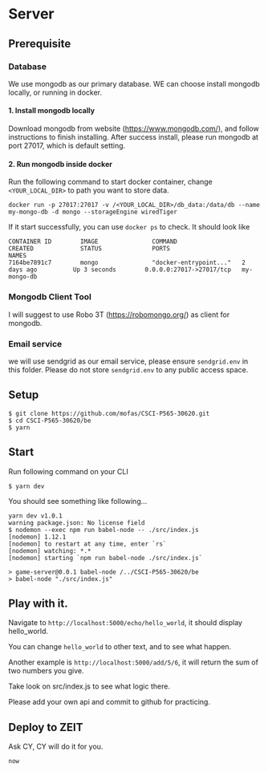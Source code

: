 # Server


## Prerequisite

### Database

We use mongodb as our primary database.
WE can choose install mongodb locally, or running in docker.

#### 1. Install mongodb locally

Download mongodb from website (https://www.mongodb.com/), and follow instructions to finish installing. After success install, please run mongodb at port 27017, which is default setting.

#### 2. Run mongodb inside docker

Run the following command to start docker container, change `<YOUR_LOCAL_DIR>` to path you want to store data.

```
docker run -p 27017:27017 -v /<YOUR_LOCAL_DIR>/db_data:/data/db --name my-mongo-db -d mongo --storageEngine wiredTiger
```

If it start successfully, you can use `docker ps` to check.
It should look like

```
CONTAINER ID        IMAGE               COMMAND                  CREATED             STATUS              PORTS                      NAMES
7164be7891c7        mongo               "docker-entrypoint..."   2 days ago          Up 3 seconds        0.0.0.0:27017->27017/tcp   my-mongo-db
```

### Mongodb Client Tool

I will suggest to use Robo 3T (https://robomongo.org/) as client for mongodb.


### Email service

we will use sendgrid as our email service, please ensure `sendgrid.env` in this folder. Please do not store `sendgrid.env` to any public access space.




## Setup

```
$ git clone https://github.com/mofas/CSCI-P565-30620.git
$ cd CSCI-P565-30620/be
$ yarn
```

## Start

Run following command on your CLI
```
$ yarn dev
```
You should see something like following...

```
yarn dev v1.0.1
warning package.json: No license field
$ nodemon --exec npm run babel-node -- ./src/index.js
[nodemon] 1.12.1
[nodemon] to restart at any time, enter `rs`
[nodemon] watching: *.*
[nodemon] starting `npm run babel-node ./src/index.js`

> game-server@0.0.1 babel-node /../CSCI-P565-30620/be
> babel-node "./src/index.js"
```


## Play with it.

Navigate to `http://localhost:5000/echo/hello_world`, it should display hello_world.

You can change `hello_world` to other text, and to see what happen.

Another example is `http://localhost:5000/add/5/6`, it will return the sum of two numbers you give.

Take look on src/index.js to see what logic there.

Please add your own api and commit to github for practicing.


## Deploy to ZEIT

Ask CY, CY will do it for you.

```
now
```









